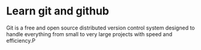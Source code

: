 # Learn git and github

Git is a free and open source distributed version control system designed to handle everything from small to very large projects with speed and efficiency.P